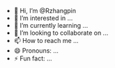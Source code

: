 - 👋 Hi, I’m @Rzhangpin
- 👀 I’m interested in ...
- 🌱 I’m currently learning ...
- 💞️ I’m looking to collaborate on ...
- 📫 How to reach me ...
- 😄 Pronouns: ...
- ⚡ Fun fact: ...

<!---
Rzhangpin/Rzhangpin is a ✨ special ✨ repository because its `README.md` (this file) appears on your GitHub profile.
You can click the Preview link to take a look at your changes.
--->
